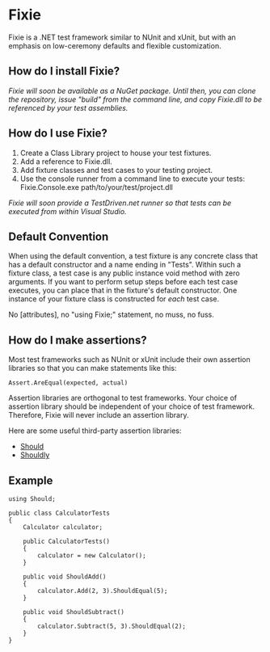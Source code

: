 # Fixie

Fixie is a .NET test framework similar to NUnit and xUnit, but with an emphasis on low-ceremony defaults and flexible customization.

## How do I install Fixie?

*Fixie will soon be available as a NuGet package.  Until then, you can clone the repository, issue "build" from the command line, and copy Fixie.dll to be referenced by your test assemblies.*

## How do I use Fixie?

1. Create a Class Library project to house your test fixtures.
2. Add a reference to Fixie.dll.
3. Add fixture classes and test cases to your testing project.
4. Use the console runner from a command line to execute your tests:
    Fixie.Console.exe path/to/your/test/project.dll

*Fixie will soon provide a TestDriven.net runner so that tests can be executed from within Visual Studio.*

## Default Convention

When using the default convention, a test fixture is any concrete class that has a default constructor and a name ending in "Tests".  Within such a fixture class, a test case is any public instance void method with zero arguments.  If you want to perform setup steps before each test case executes, you can place that in the fixture's default constructor.  One instance of your fixture class is constructed for *each* test case.

No [attributes], no "using Fixie;" statement, no muss, no fuss.

## How do I make assertions?

Most test frameworks such as NUnit or xUnit include their own assertion libraries so that you can make statements like this:

    Assert.AreEqual(expected, actual)

Assertion libraries are orthogonal to test frameworks.  Your choice of assertion library should be independent of your choice of test framework.  Therefore, Fixie will never include an assertion library.

Here are some useful third-party assertion libraries:

* [Should](http://nuget.org/packages/Should/)
* [Shouldly](http://nuget.org/packages/Shouldly/)

## Example
    using Should;
    
    public class CalculatorTests
    {
        Calculator calculator;
        
        public CalculatorTests()
        {
            calculator = new Calculator();
        }
        
        public void ShouldAdd()
        {
            calculator.Add(2, 3).ShouldEqual(5);
        }
        
        public void ShouldSubtract()
        {
            calculator.Subtract(5, 3).ShouldEqual(2);
        }
    }
